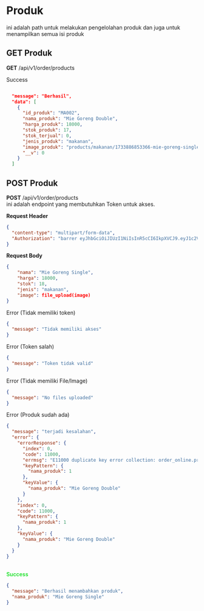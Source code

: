# Produk

ini adalah path untuk melakukan pengelolahan produk dan juga untuk menampilkan semua isi produk

## GET Produk

**GET** /api/v1/order/products

Success

```json

  "message": "Berhasil",
  "data": [
    {
      "id_produk": "MA002",
      "nama_produk": "Mie Goreng Double",
      "harga_produk": 18000,
      "stok_produk": 17,
      "stok_terjual": 0,
      "jenis_produk": "makanan",
      "image_produk": "products/makanan/1733886853366-mie-goreng-single.jpg",
      "__v": 0
    }
  ]

```

## POST Produk

**POST** /api/v1/order/products  
ini adalah endpoint yang membutuhkan Token untuk akses.

**Request Header**

```json
{
  "content-type": "multipart/form-data",
  "Authorization": "barrer eyJhbGciOiJIUzI1NiIsInR5cCI6IkpXVCJ9.eyJ1c2VySWQiOiJVUzAwMSIsImlhdCI6MTczMzg4Njc3NiwiZXhwIjoxNzMzOTczMTc2fQ.Wc7OC-omUqGHSer1pdtJKABjWLhzD"
}
```

**Request Body**

```json
{
    "nama": "Mie Goreng Single",
    "harga": 18000,
    "stok": 18,
    "jenis": "makanan",
    "image": file_upload(image)
}

```

Error (Tidak memiliki token)

```json
{
  "message": "Tidak memiliki akses"
}
```

Error (Token salah)

```json
{
  "message": "Token tidak valid"
}
```

Error (Tidak memiliki File/Image)

```json
{
  "message": "No files uploaded"
}
```

Error (Produk sudah ada)

```json
{
  "message": "terjadi kesalahan",
  "error": {
    "errorResponse": {
      "index": 0,
      "code": 11000,
      "errmsg": "E11000 duplicate key error collection: order_online.products index: nama_produk_1 dup key: { nama_produk: \"Mie Goreng Double\" }",
      "keyPattern": {
        "nama_produk": 1
      },
      "keyValue": {
        "nama_produk": "Mie Goreng Double"
      }
    },
    "index": 0,
    "code": 11000,
    "keyPattern": {
      "nama_produk": 1
    },
    "keyValue": {
      "nama_produk": "Mie Goreng Double"
    }
  }
}
```

<br>
<span style="color: #1be028; font-weight: 600" >Success</span>

```json
{
  "message": "Berhasil menambahkan produk",
  "nama_produk": "Mie Goreng Single"
}
```
